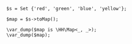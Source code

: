 ```basic-usage.hack
$s = Set {'red', 'green', 'blue', 'yellow'};

$map = $s->toMap();

\var_dump($map is \HH\Map<_, _>);
\var_dump($map);
```
